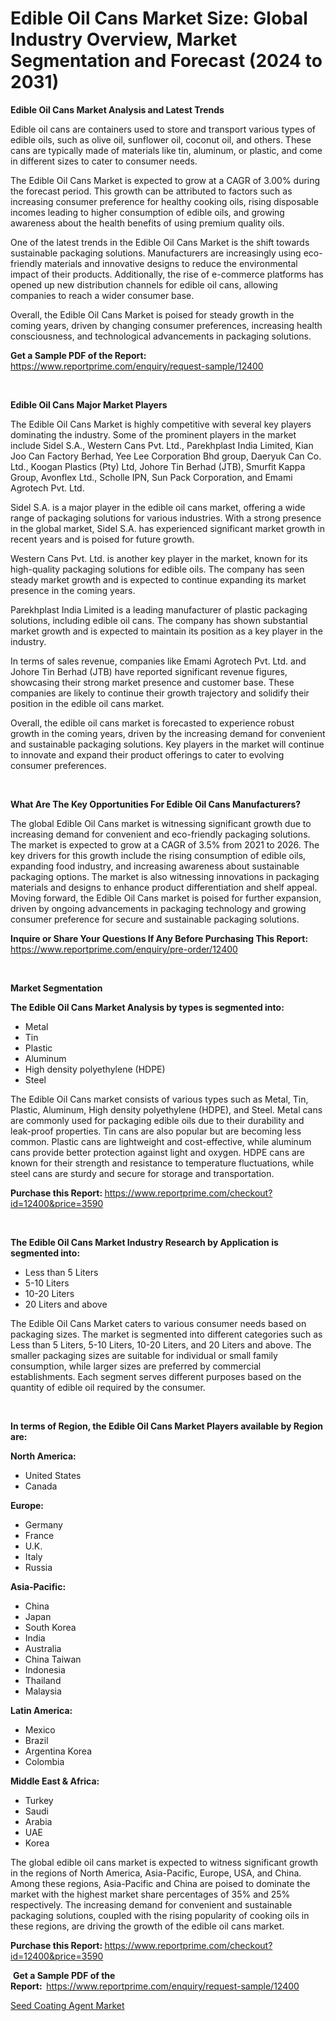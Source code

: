 <p><h1>Edible Oil Cans Market Size: Global Industry Overview, Market Segmentation and Forecast (2024 to 2031)</h1></p><p><strong>Edible Oil Cans Market Analysis and Latest Trends</strong></p>
<p><p>Edible oil cans are containers used to store and transport various types of edible oils, such as olive oil, sunflower oil, coconut oil, and others. These cans are typically made of materials like tin, aluminum, or plastic, and come in different sizes to cater to consumer needs.</p><p>The Edible Oil Cans Market is expected to grow at a CAGR of 3.00% during the forecast period. This growth can be attributed to factors such as increasing consumer preference for healthy cooking oils, rising disposable incomes leading to higher consumption of edible oils, and growing awareness about the health benefits of using premium quality oils.</p><p>One of the latest trends in the Edible Oil Cans Market is the shift towards sustainable packaging solutions. Manufacturers are increasingly using eco-friendly materials and innovative designs to reduce the environmental impact of their products. Additionally, the rise of e-commerce platforms has opened up new distribution channels for edible oil cans, allowing companies to reach a wider consumer base.</p><p>Overall, the Edible Oil Cans Market is poised for steady growth in the coming years, driven by changing consumer preferences, increasing health consciousness, and technological advancements in packaging solutions.</p></p>
<p><strong>Get a Sample PDF of the Report:&nbsp;</strong> <a href="https://www.reportprime.com/enquiry/request-sample/12400">https://www.reportprime.com/enquiry/request-sample/12400</a></p>
<p>&nbsp;</p>
<p><strong>Edible Oil Cans Major Market Players</strong></p>
<p><p>The Edible Oil Cans Market is highly competitive with several key players dominating the industry. Some of the prominent players in the market include Sidel S.A., Western Cans Pvt. Ltd., Parekhplast India Limited, Kian Joo Can Factory Berhad, Yee Lee Corporation Bhd group, Daeryuk Can Co. Ltd., Koogan Plastics (Pty) Ltd, Johore Tin Berhad (JTB), Smurfit Kappa Group, Avonflex Ltd., Scholle IPN, Sun Pack Corporation, and Emami Agrotech Pvt. Ltd.</p><p>Sidel S.A. is a major player in the edible oil cans market, offering a wide range of packaging solutions for various industries. With a strong presence in the global market, Sidel S.A. has experienced significant market growth in recent years and is poised for future growth.</p><p>Western Cans Pvt. Ltd. is another key player in the market, known for its high-quality packaging solutions for edible oils. The company has seen steady market growth and is expected to continue expanding its market presence in the coming years.</p><p>Parekhplast India Limited is a leading manufacturer of plastic packaging solutions, including edible oil cans. The company has shown substantial market growth and is expected to maintain its position as a key player in the industry.</p><p>In terms of sales revenue, companies like Emami Agrotech Pvt. Ltd. and Johore Tin Berhad (JTB) have reported significant revenue figures, showcasing their strong market presence and customer base. These companies are likely to continue their growth trajectory and solidify their position in the edible oil cans market.</p><p>Overall, the edible oil cans market is forecasted to experience robust growth in the coming years, driven by the increasing demand for convenient and sustainable packaging solutions. Key players in the market will continue to innovate and expand their product offerings to cater to evolving consumer preferences.</p></p>
<p>&nbsp;</p>
<p><strong>What Are The Key Opportunities For Edible Oil Cans Manufacturers?</strong></p>
<p><p>The global Edible Oil Cans market is witnessing significant growth due to increasing demand for convenient and eco-friendly packaging solutions. The market is expected to grow at a CAGR of 3.5% from 2021 to 2026. The key drivers for this growth include the rising consumption of edible oils, expanding food industry, and increasing awareness about sustainable packaging options. The market is also witnessing innovations in packaging materials and designs to enhance product differentiation and shelf appeal. Moving forward, the Edible Oil Cans market is poised for further expansion, driven by ongoing advancements in packaging technology and growing consumer preference for secure and sustainable packaging solutions.</p></p>
<p><strong>Inquire or Share Your Questions If Any Before Purchasing This Report:</strong> <a href="https://www.reportprime.com/enquiry/pre-order/12400">https://www.reportprime.com/enquiry/pre-order/12400</a></p>
<p>&nbsp;</p>
<p><strong>Market Segmentation</strong></p>
<p><strong>The Edible Oil Cans Market Analysis by types is segmented into:</strong></p>
<p><ul><li>Metal</li><li>Tin</li><li>Plastic</li><li>Aluminum</li><li>High density polyethylene (HDPE)</li><li>Steel</li></ul></p>
<p><p>The Edible Oil Cans market consists of various types such as Metal, Tin, Plastic, Aluminum, High density polyethylene (HDPE), and Steel. Metal cans are commonly used for packaging edible oils due to their durability and leak-proof properties. Tin cans are also popular but are becoming less common. Plastic cans are lightweight and cost-effective, while aluminum cans provide better protection against light and oxygen. HDPE cans are known for their strength and resistance to temperature fluctuations, while steel cans are sturdy and secure for storage and transportation.</p></p>
<p><strong>Purchase this Report:&nbsp;</strong><a href="https://www.reportprime.com/checkout?id=12400&price=3590">https://www.reportprime.com/checkout?id=12400&price=3590</a></p>
<p>&nbsp;</p>
<p><strong>The Edible Oil Cans Market Industry Research by Application is segmented into:</strong></p>
<p><ul><li>Less than 5 Liters</li><li>5-10 Liters</li><li>10-20 Liters</li><li>20 Liters and above</li></ul></p>
<p><p>The Edible Oil Cans Market caters to various consumer needs based on packaging sizes. The market is segmented into different categories such as Less than 5 Liters, 5-10 Liters, 10-20 Liters, and 20 Liters and above. The smaller packaging sizes are suitable for individual or small family consumption, while larger sizes are preferred by commercial establishments. Each segment serves different purposes based on the quantity of edible oil required by the consumer.</p></p>
<p>&nbsp;</p>
<p><strong>In terms of Region, the Edible Oil Cans Market Players available by Region are:</strong></p>
<p>
    <p> <strong> North America: </strong>
        <ul>
            <li>United States</li>
            <li>Canada</li>
        </ul>
        </p> 
    <p> <strong> Europe: </strong>
        <ul>
            <li>Germany</li>
            <li>France</li>
            <li>U.K.</li>
            <li>Italy</li>
            <li>Russia</li>
        </ul>
        </p> 
    <p> <strong> Asia-Pacific: </strong>
        <ul>
            <li>China</li>
            <li>Japan</li>
            <li>South Korea</li>
            <li>India</li>
            <li>Australia</li>
            <li>China Taiwan</li>
            <li>Indonesia</li>
            <li>Thailand</li>
            <li>Malaysia</li>
        </ul>
        </p> 
    <p> <strong> Latin America: </strong>
        <ul>
            <li>Mexico</li>
            <li>Brazil</li>
            <li>Argentina Korea</li>
            <li>Colombia</li>
        </ul>
        </p> 
    <p> <strong> Middle East & Africa: </strong>
        <ul>
            <li>Turkey</li>
            <li>Saudi</li>
            <li>Arabia</li>
            <li>UAE</li>
            <li>Korea</li>
        </ul>
    </p>
    </p>
<p><p>The global edible oil cans market is expected to witness significant growth in the regions of North America, Asia-Pacific, Europe, USA, and China. Among these regions, Asia-Pacific and China are poised to dominate the market with the highest market share percentages of 35% and 25% respectively. The increasing demand for convenient and sustainable packaging solutions, coupled with the rising popularity of cooking oils in these regions, are driving the growth of the edible oil cans market.</p></p>
<p><strong>Purchase this Report: </strong><a href="https://www.reportprime.com/checkout?id=12400&price=3590">https://www.reportprime.com/checkout?id=12400&price=3590</a></p>
<p>&nbsp;<strong>Get a Sample PDF of the Report:&nbsp;&nbsp;</strong><a href="https://www.reportprime.com/enquiry/request-sample/12400">https://www.reportprime.com/enquiry/request-sample/12400</a></p>
<p><strong></strong></p>
<p><p><a href="https://sudsy-motorcycle-bbc.notion.site/Seed-Coating-Agent-Market-Insights-Market-Players-and-Forecast-Till-2031-8abaca0b95ef4f898e26c892600ab3c4">Seed Coating Agent Market</a></p></p>